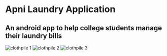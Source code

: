 # Apni Laundry Application 

## An android app to help college students manage their laundry bills

![clothpile 1](https://user-images.githubusercontent.com/58984760/100621329-8e69f200-3345-11eb-9d96-36bbb5b0118d.jpeg)
![clothpile 2](https://user-images.githubusercontent.com/58984760/100621346-92960f80-3345-11eb-9db7-a327f314ef63.jpeg)
![clothpile 3](https://user-images.githubusercontent.com/58984760/100621376-9aee4a80-3345-11eb-85aa-f57c4df99883.jpeg)

